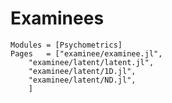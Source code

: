 # Examinees

```@autodocs
Modules = [Psychometrics]
Pages   = ["examinee/examinee.jl",
    "examinee/latent/latent.jl",
    "examinee/latent/1D.jl",
    "examinee/latent/ND.jl",
    ]
```